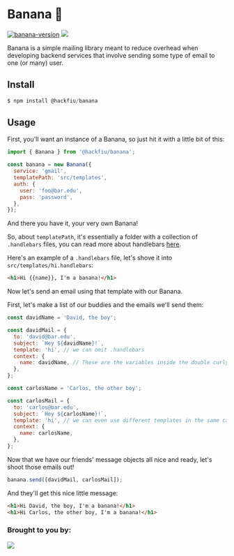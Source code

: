 # Banana 🍌

[![banana-version][banana-version]](https://npmjs.com/@hackfiu/banana)
[![][hackfiu-badge]][hackfiu]


Banana is a simple mailing library meant to reduce overhead when developing backend services that involve sending some type of email to one (or many) user.

## Install

```js
$ npm install @hackfiu/banana
```

## Usage

First, you'll want an instance of a Banana, so just hit it with a little bit of this:

```js
import { Banana } from '@hackfiu/banana';

const banana = new Banana({
  service: 'gmail',
  templatePath: 'src/templates',
  auth: {
    user: 'foo@bar.edu',
    pass: 'password',
  },
});
```

And there you have it, your very own Banana!

So, about `templatePath`, it's essentially a folder with a collection of `.handlebars` files, you can read more about handlebars [here](https://handlebarsjs.com/).

Here's an example of a `.handlebars` file, let's shove it into `src/templates/hi.handlebars`:

```html
<h1>Hi {{name}}, I'm a banana!</h1>
```

Now let's send an email using that template with our Banana.

First, let's make a list of our buddies and the emails we'll send them:

```js
const davidName = 'David, the boy';

const davidMail = {
  to: 'david@bar.edu',
  subject: `Hey ${davidName}!`,
  template: 'hi', // we can omit .handlebars
  context: {
    name: davidName, // These are the variables inside the double curly braces in our template!
  },
};

const carlosName = 'Carlos, the other boy';

const carlosMail = {
  to: 'carlos@bar.edu',
  subject: `Hey ${carlosName}!`,
  template: 'hi', // we can even use different templates in the same call!
  context: {
    name: carlosName,
  },
};
```

Now that we have our friends' message objects all nice and ready, let's shoot those emails out!

```js
banana.send([davidMail, carlosMail]);
```

And they'll get this nice little message:

```html
<h1>Hi David, the boy, I'm a banana!</h1>
<h1>Hi Carlos, the other boy, I'm a banana!</h1>
```


### Brought to you by:

[![][hackfiu-logo] ][hackfiu]


[banana-version]: https://img.shields.io/npm/v/@hackfiu/banana.svg?style=flat

[hackfiu-logo]: https://avatars1.githubusercontent.com/u/43051317?s=30

[hackfiu]: https://github.com/hackfiu

[hackfiu-badge]: https://img.shields.io/badge/Brought%20to%20you%20by-HackFIU-f0c85b.svg?logo=data%3Aimage%2Fpng%3Bbase64%2CiVBORw0KGgoAAAANSUhEUgAAAMgAAADICAYAAACtWK6eAAAQB0lEQVR4AezBMQEAAAgEIfuXPmv8ABwAAAAAwJ7q2Tv3ICmOww7P3u3dgY7HWUiAMVAiGEfgquCjRDkVXEJCDjhYj1hYUDK2wVgmJpaUyLoy4lHhIUUkNiBwCBBCwAQnIKks7DJ25AcpbIOEQVh2HGxZiAACrOPI3SG49%2B7O5ttU%2F5EiRrs9O72Pnd%2Bv6qs%2Bnbh59PS3M93TM9uQSCQ%2BnEqlvgDr%2Be%2FtlHsod1FuolwJc%2Fv6%2Bj5AWeflHFXsTTDdgrEQy3OdQziYd1qsc4KjfR8A0y35I7ihBI5bPfxeMpl8jPIwJCCnIMwV3%2Fe%2FyY%2BfvHr16lDK%2Frkc09OnT%2Ffj3021qKtGqA2wb7Uw2fbY0Kam8wFwGz%2FHw6zoj4JNVkNNnuuczgH6b4t1bocqB43sMbDNZbijSFLE4D0wh0b%2BnKnDvMIyLlLsgrugOsv6R0Ez5Jr9MMxyH6vhE2zXWwH25RIfGAslSDj7PRCOQZA8Uww5OPgPUm%2Ff5%2Bd2CDM%2BfA1uKAFBJsAvwQeb9MEaGOSFEgnykUCfwOaTiqKmgHKMgO9CN%2FgQejgjfb3YgmTqFI5ACmyzH%2Fp5eUaCmAPB%2BtdRJiBoPlsAMapgBrxqL0YZCWL6VGzD1iCbDgdbWloGeKFFgoyFw3k2qOMU%2FRzKEYfPUU%2Bn0yaVKojplC9iX6%2Bk7eKTo5QTvVAjQe5h%2FR15dm47KaY5OibVsIR1XE6TCAgyhX19I8BZ8jzMNIMLEiSsyxbWvS2df5LwVYg5kOMhMHJUtiCZIWaOx0tp%2B%2FTBIi%2F0SJAhZggxjLwMY70Qw1j%2BNLbvVJpUuiCZESfYAbbphCcd6CBBGCp9OB1e2uHjYd60pV5%2BmiaVLogZsVoKyQBnjr%2BHei%2FESBBz%2BcJ6z4Z8%2F2BLWJ11tu2fzahMWEmxzB5Kv9QEMf3A3wbolP8b5UjPSSTIn0CoMaNMI8IYOIAuCJpueJ2GvoPy4zAGasyy43CL%2Bf12eN0MUvjFEITfjYOXA5zlfsNUkkYHGkiQzDZTwTvT4ceHz%2BTbL4IXwA94lvg5%2B7bYNLys9WTkaYJfFFQQM%2F%2BNdf1rgDPlWbjLcxUJYqYwuMmrEMujY3439dEScCRnL0yEWID7LBPM3%2FuFEMTc%2BFwLfZBzTFt5wHMaCbLA4t5HMkBneUrA7eoHfxfwDvI34MYQzqybYJdrQRgg%2BVSA%2B0%2Fd8IRNm5Mg9usbDLsh1xyHu6EXcs2OINvY0dEx3Nwks70eP0IxIqQ2MIyz2D0ZWV0JQt9hcuZS0PIy0jf1%2Bi7PXSRIb2%2FveNZ3Lte2RzZQ1vM3h9K55yS8L2DnPGV5yXGBfXp%2F2FNbPOJCEBjINn%2BLMmn5IfAixXs859EZ5C8tGmErzDF%2FN8%2Bi0V7lEuLzAbbtH8A2Sz0HcSjIFkhYfgi8QjHUI%2BUmyHHM3g7b8uA75trSuSBm6sYvLDvcY83fDrW5625GZwZ7FrGdjGguxyaWgyDmnsWyAPc63rDv07kXpDhxL8g0SAVZF%2BUNsAtyzSlotHmOHJKWjWcPZUOZCHKOoj3AiNU8iHvuI0HMs9c2mXnNU3zzWUauN%2FAS%2FPtHLOp%2BMtikF5ZBrKiCuEsKmqCf5z4ShL%2FJdM4vWT4pGL9mGY38%2Fj8tlvGSZQfdJu0w1yMVKshGrzCRIOYFB02WfZ3Vv2M5N5jLGh9ySTLX6RCZlxOATS7CRypRENPX%2B4BXsEiQm%2Bk0f5vSz3UUiuKW6yxrIfRYHOw9OW7jZwI0ommVKAjxzeDNzV5BIkFup0Gdtxxxqb7OskbadDaNbGNymHr%2FYNouzTCjgi%2BxkrD3woULLt87JkHM0O5SywOzCGLv0Nl%2F3rKz%2BbiDum%2BDBytVEJNuWA61nrNIkHo4ajllfXKWZd5pMSTrk%2B9lmyJBX2VS2i49sLiMBGmDTrDNBZhTroIcgr%2BFNUExnd4uh4LcaTGPyod9MCSHdzadsJDuzWz9BTMFw%2Bo%2BCOyCQWUiyL%2FDVgiS16GxHAV5CvpDPDDmpW0OBdln0ZB7Ms9S5LjcVZaXWcsgnmWZJy3nJ2UknVBGU01GwrfBNr7pQ77bCy%2Bai5V5obPlvJ%2FOzPQXOsyPZ4N%2Ft8XyrvyPs43KmDej2CTFtjxaZnOxhpjHB1JgFSPXMC%2B0SJCVUCrpYhr5HVkelpoeYDbvG93d3beUkSAx%2BDCcBB9s0glfgYFeHpEg5t4HHIFSyte8d4iZEPnrAI%2F5%2FhAGhtQG6mA81Lh6HoSyFh4J2Gm%2FbGZK5xkJci9chFJKD9z4To3TvCfYt5WEbKOsz%2FeJQvg8bCnAI7cx2B3wUqsXbveCRYKYR1fXQhJKLYuzbPsM61fgENN%2F2tzT0zM24HF4L3%2F%2FtFlOoV7aMNAMgQeR5Az8YbDJmhJkDByFkgv7%2BrP29vaGLNPen8vjk%2FVHMA8G51j%2Fg2CB%2BbtUEV77MxGOB5zt%2BwMY51lHgtwNfVCKaYN7sp1FoDOog%2BQqvJKZbs9%2FD7%2FO5M2x%2FP8myhNFfi9WDB4I%2BCaXBOy0%2F55FCfIslGqSsDFbvWWGm0N6s6JPzlIeMt9IdZjyAmWyhN6sGIenIRnwTLI4x%2BkoEqSrq2s0B%2FjtdAnH3AcYl8O7eV9Ok6i8vJr17qX0A15aLszeFiWIucNt%2FbrQp2BpHqywHDHrhPtzqJup8F9REMS89ihzn%2BRgwA%2Bds1kuXSVIc3NzveXXGfiwM4R6q4Xdlp9%2BO3O4VKzKjPmzT29XvCAmZmTqDPhBBkAo3stiJMh1ljXb8qnBJLk%2FpK9knmf5IFULxU05yvdXmY53RASJwxfy%2BFDYd%2BXKlSES5JqYSZM7bTq25n5DQ0h1Nwl%2BBTZpynHZ%2FRH5Ebb3YrkLYvG13BuDbj7s%2BP8zCyTIRA7sf1iemjeEWHcD4FnL9Z%2BHGosHv%2B6HM2UtiEV9mpuIQdIDqyEuQYh5Jc8Cm0sc0ge3eiEmM7PW5hLP5F7L%2BmqEI9BZsYKYZCZhmrfIBOmPtFDMAdqKBKmH5ywr8CUHZ%2BDxAeZ%2F7YZay%2FU0wBfhGPRWqiBmkGKWuW%2Fjg21OwAclCCMX0Ao2edzRVzZ%2FF2zyK%2FiDgOv6fXjY5k3pWZIy78H9tMvZvJb72R9hlwe8iejDq5yJxoR1gMfBagumQVUIX%2BT%2FhMU674PYNcu4DVZZLGM5jHY00DHZsg6XWgly%2FZGfqfBCgEs8n7xJI1xnzoDVFl8j8SWL%2FZwL9Xl88DTB6gCsglleJorS2to6yDyQ9CX4Rxr%2B9ykPIsFPzFONB%2BBZWAPzjRRxT1GiGgSobWlpGUDZb8WKFVVe5URRFEVRFEVRFEVRFEVRFEVRFEVRFEVRFEVRFEVRFEVRFEVRFPN0WgVQDbGA77eKOyIW0vGpcrWNXsBEZr8yL1HjCbSWCuDniURiSoCD1ORie3zfP0%2FdzvVCCMv7a5bX7GI72f9PFlGQVa7aQyiP3BpBPpGugNCAzlHcEeAgrQAX6YXPhtSQNkISXOQhr0gx36zlKnMliASRIBJEgkgQCSJBJEjYkSASRIJIEAkiQSSIBJEgEkSCSBAJIkEkiASRIBJEgkgQCSJBJIgEkSASRIJIEAkiQSSIBJEgEkSCSBAJIkEkiASRIClIFAIq%2BzTlVAkiQcpGECpgD8U8%2BHQBmAXDJIgEKRtBWHYTRZVX%2FEgQCSJBJIgEkSASRIJIEAkiQSRI8SNBJIgEkSASRIJIEAkiQSSIBJEgEkSCSBAJIkEkiASRIBJEgkgQCSJBJIgEcZKV8G4Y5pCBEkSClKsgF%2BE1xyyHuASRIO4EKeOkUqlNFDUSRIJIEAkiQSSIBJEgEkSCSBAJIkEkiASRIBJEgpRmJIgEkSASRIJIEAkiQSSIBJEgEkSCSBAJIkEkiASRIBJEgkgQCfJnRXwW55mSFkSCSBCO%2F6NFFGSTBAkjEmSDK0HIF4soyFYJEkYkyDMOBVlSREH%2BCZwk064lSHQEWetQkKe9IoVjtzftLrPLQZDDsAU2O2Q2VFe4IH8DCXCRzUU8g%2BwHV%2FmY3moSnbearIQ%2BV1%2BTV6R6r4YD4CrTJUh0BFkMPY4E%2BZ5XhLS0tAxg3T9JO0oikZgiQSIiCPX4MMvqAhc5UaR6HwHHwFUmSJDonEHm%2Br7fkXaTVqgrQr2%2FH06Aq9wsQaIjyEwEedvRJdZViglFqPc%2FZt3n0m7SDXEJEh1BboNWV42J4zTbK3BY50OsuxNc5JRHJEh0BBkFza4OE6wvcJ33h43gKj%2BQINESpAZOgYv4cACGF7DOR%2Fq%2BfzTtLl%2BVIBESxNx1ftHhbIS3KKYXsM7vhW5wlc9JkOgJ8lTaXVJkA2Vdger8x%2BAyjRIkYoJQlzPTDuP7%2FiWKSY7rOsZ%2BzHe8H29RDJUgEROEZd0IXeAyh7u6ukY6rOspcMbx5NUfUgySIBETxGzrEXAZH%2FbBCAf1PAF%2BBClwmbVQJ0GiKchK8MFlkvANGBXWZRWM5pMduZ2nG%2BZ6RIJEU5APQRe4jg9H4D4YFnBbq2AULPB9%2Fzyl87Ce31B8UIJEVBBz%2F%2BCn6QLFTG%2F5Diw2cjbkcLa4CaaZej0QaA5ZcKn3Q4MEia4g%2FWAt%2BFCo%2BNADbXABjtHon%2BeSaTOsg%2FWwNXNZxu9%2FBr%2Fl53boLfB29sESj0iQKApiYi57LoKJidIG4yVIxAXp6OgY5vv%2BwbRybf7FIxIk4oKYbV4ExETphPdJkP%2BNBDl58mQd1%2F3n0pkoPmz1iASRIP93uz9qRogiHT4ozvT19TVKkGsjQaphB%2FgQ1XTDk9BfgkiQ37Xtk%2BCXENW8AqO960SCSJAYLILLEKmYm5h3eUSCSJBsj69%2BBRIQlbRmfyhKgkgQk7a2tsE2L7iugDPHE1AjQSSIzX4MgM0VLkkfrLGbzi5BJIiJmSi4wff9K%2BnKSzOsgFqPSBAJEnR%2F6mEhvAaVkKSZwfyAZyJBJEgYo1uTaFjfouwr8xuBuyluhSoJIkHC3rc6%2BHM4Dz1lclPRh244AX%2Fq2UeCSBD7B61gORyCTijVXIYD8FiwJxkliAQJvp9xGAuzuWz5unk9jg%2FFjk%2FOsU3bzLMuoyHmlVjFDXaBqxEHB5chgx0wCGpKeJ%2BHw6donC9SdhbpfsYLMAveZepKUUpSmAaYwaf4ChruN%2Fn5OLzGz29Ci2nM3ZDMctbxIQndcBku8rdn4df8fJTlP0%2B5JJFITKMc6JVhFMkSy9yZ7%2B3tvZWGfDv%2F%2FTFYAH9BA18GT%2FLzl2n06yg3mFeWrocvw2pYCo%2FCfLiPZXyIctylS5ckhBINgSAONVCXeXiLshaqIaYa%2Bp%2F26dBWgRgAwHDl008hMRgMCYJAoN0FxxDMR68ksAIzoO4ORNnhBKJ8X%2FKP8DMZAAAAAAAAAAAAAPC87P7HfDiOOZ3VZq%2B8XYdpGLq06LtYhpKq2qwv8RR%2BgUFkEIPIIAaRQQwigxhEBjGIDGIQGQSDGASDyCAGkUEMIoMYRAYxiAxiEBnEIDKIQWQQ6mP%2BV%2B%2Bb1fu2j22mel3OwrcAAPABsQMMDq6vNx8AAAAASUVORK5CYII%3D